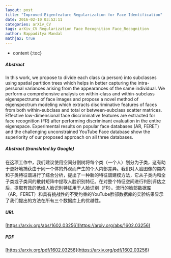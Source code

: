 ```yaml
---
layout: post
title: "Improved Eigenfeature Regularization for Face Identification"
date: 2016-02-10 03:52:11
categories: arXiv_CV
tags: arXiv_CV Regularization Face Recognition Face_Recognition
author: Bappaditya Mandal
mathjax: true
---
```


* content
{:toc}

##### Abstract
In this work, we propose to divide each class (a person) into subclasses using spatial partition trees which helps in better capturing the intra-personal variances arising from the appearances of the same individual. We perform a comprehensive analysis on within-class and within-subclass eigenspectrums of face images and propose a novel method of eigenspectrum modeling which extracts discriminative features of faces from both within-subclass and total or between-subclass scatter matrices. Effective low-dimensional face discriminative features are extracted for face recognition (FR) after performing discriminant evaluation in the entire eigenspace. Experimental results on popular face databases (AR, FERET) and the challenging unconstrained YouTube Face database show the superiority of our proposed approach on all three databases.

##### Abstract (translated by Google)
在这项工作中，我们建议使用空间分割树将每个类（一个人）划分为子类，这有助于更好地捕获由于同一个体的外观而产生的个人内部差异。我们对人脸图像的类内和子类特征谱进行了综合分析，提出了一种新的特征谱建模方法，它从子类内和全子类或子类间的散射矩阵中提取人脸识别特征。在对整个特征空间进行判别评估之后，提取有效的低维人脸识别特征用于人脸识别（FR）。流行的脸部数据库（AR，FERET）和具有挑战性的不受约束的YouTube脸部数据库的实验结果显示了我们提出的方法在所有三个数据库上的优越性。

##### URL
[https://arxiv.org/abs/1602.03256](https://arxiv.org/abs/1602.03256)

##### PDF
[https://arxiv.org/pdf/1602.03256](https://arxiv.org/pdf/1602.03256)

